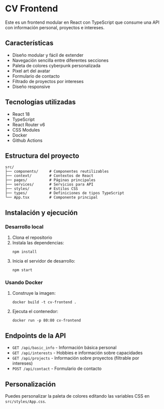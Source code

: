 # CV Frontend

Este es un frontend modular en React con TypeScript que consume una API con información personal, proyectos e intereses.

## Características

- Diseño modular y fácil de extender
- Navegación sencilla entre diferentes secciones
- Paleta de colores cyberpunk personalizada
- Pixel art del avatar
- Formulario de contacto
- Filtrado de proyectos por intereses
- Diseño responsive

## Tecnologías utilizadas

- React 18
- TypeScript
- React Router v6
- CSS Modules
- Docker
- Github Actions

## Estructura del proyecto

```
src/
├── components/     # Componentes reutilizables
├── context/        # Contextos de React
├── pages/          # Páginas principales
├── services/       # Servicios para API
├── styles/         # Estilos CSS
├── types/          # Definiciones de tipos TypeScript
└── App.tsx         # Componente principal
```

## Instalación y ejecución

### Desarrollo local

1. Clona el repositorio
2. Instala las dependencias:
   ```
   npm install
   ```
3. Inicia el servidor de desarrollo:
   ```
   npm start
   ```

### Usando Docker

1. Construye la imagen:
   ```
   docker build -t cv-frontend .
   ```
2. Ejecuta el contenedor:
   ```
   docker run -p 80:80 cv-frontend
   ```

## Endpoints de la API

- `GET /api/basic_info` - Información básica personal
- `GET /api/interests` - Hobbies e información sobre capacidades
- `GET /api/projects` - Información sobre proyectos (filtrable por intereses)
- `POST /api/contact` - Formulario de contacto

## Personalización

Puedes personalizar la paleta de colores editando las variables CSS en `src/styles/App.css`.
